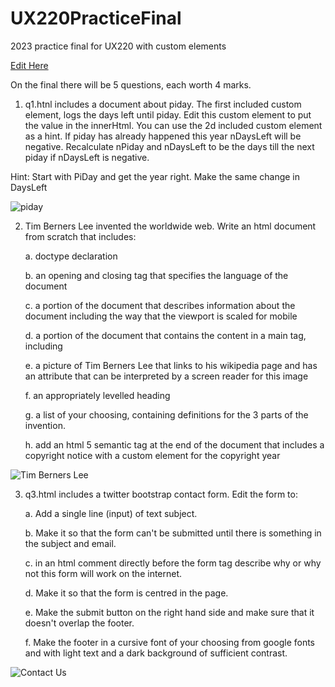# UX220PracticeFinal
2023 practice final for UX220 with custom elements

[Edit Here](https://diy-pwa.dev/~/gh/LebLeb03/UX220PracticeFinal)

On the final there will be 5 questions, each worth 4 marks.

1. q1.htnl includes a document about piday. The first included custom element, logs the days left until piday. Edit this custom element to put the value in the innerHtml.
You can use the 2d included custom element as a hint.
If piday has already happened this year nDaysLeft will be negative. 
Recalculate nPiday and nDaysLeft to be the days till the next piday if nDaysLeft is negative.

Hint: Start with PiDay and get the year right. Make the same change in DaysLeft

![piday](readmeimages/piday.png)

2. Tim Berners Lee invented the worldwide web. Write an html document from scratch that includes:

    a. doctype declaration

    b. an opening and closing tag that specifies the language of the document

    c. a portion of the document that describes information about the document including the way that the viewport is scaled for mobile

    d. a portion of the document that contains the content in a main tag, including

    e. a picture of Tim Berners Lee that links to his wikipedia page and has an attribute that can be interpreted by a screen reader for this image

    f. an appropriately levelled heading

    g. a list of your choosing, containing definitions for the 3 parts of the invention.

    h. add an html 5 semantic tag at the end of the document that includes a copyright notice with a custom element for the copyright year

![Tim Berners Lee](readmeimages/TimBernersLee.png)

3. q3.html includes a twitter bootstrap contact form. Edit the form to:

    a. Add a single line (input) of text subject.

    b. Make it so that the form can't be submitted until there is something in the subject and email.

    c. in an html comment directly before the form tag describe why or why not this form will work on the internet.

    d. Make it so that the form is centred in the page.

    e. Make the submit button on the right hand side and make sure that it doesn't overlap the footer.

    f. Make the footer in a cursive font of your choosing from google fonts and with light text and a dark background of sufficient contrast.

![Contact Us](readmeimages/ContactUs.png)

